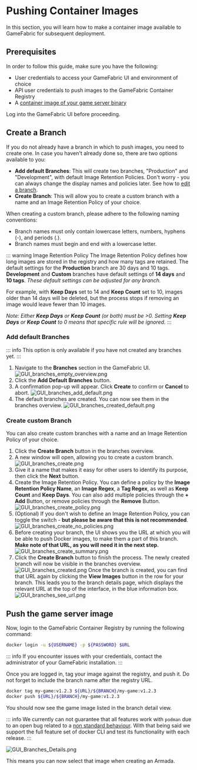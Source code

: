 # Pushing Container Images

In this section, you will learn how to make a container image available to GameFabric for subsequent deployment.

## Prerequisites

In order to follow this guide, make sure you have the following:

* User credentials to access your GameFabric UI and environment of choice
* API user credentials to push images to the GameFabric Container Registry
* A [container image of your game server binary](building-a-container-image.md)

Log into the GameFabric UI before proceeding.

## Create a Branch

If you do not already have a branch in which to push images, you need to create one.
In case you haven't already done so, there are two options available to you:

* **Add default Branches**: This will create two branches, "Production" and "Development", with default Image Retention Policies. Don't worry - you can always change the display names and policies later. See how to [edit a branch](edit-a-branch.md).
* **Create Branch**: This will allow you to create a custom branch with a name and an Image Retention Policy of your choice.

When creating a custom branch, please adhere to the following naming conventions:

* Branch names must only contain lowercase letters, numbers, hyphens (-), and periods (.).
* Branch names must begin and end with a lowercase letter.

::: warning Image Retention Policy
The Image Retention Policy defines how long images are stored in the registry and how many tags are retained.
The default settings for the **Production** branch are 30 days and 10 tags. **Development** and **Custom** branches have default settings of **14 days** and **10 tags**. _These default settings can be adjusted for any branch._

For example, with **Keep Days** set to 14 and **Keep Count** set to 10, images older than 14 days will be deleted, but the process stops if removing an image would leave fewer than 10 images.

_Note: Either **Keep Days** or **Keep Count** (or both) must be >0. Setting **Keep Days** or **Keep Count** to _0_ means that specific rule will be ignored._
:::

### Add default Branches

::: info
This option is only available if you have not created any branches yet.
:::

1. Navigate to the **Branches** section in the GameFabric UI.
![GUI_branches_empty_overview.png](images/branches/GUI_branches_empty_overview.png)
2. Click the **Add Default Branches** button.
3. A confirmation pop-up will appear. Click **Create** to confirm or **Cancel** to abort.
![GUI_branches_add_default.png](images/branches/GUI_branches_add_default.png)
4. The default branches are created. You can now see them in the branches overview.
![GUI_branches_created_default.png](images/branches/GUI_branches_created_default.png)

### Create custom Branch

You can also create custom branches with a name and an Image Retention Policy of your choice.

1. Click the **Create Branch** button in the branches overview.
2. A new window will open, allowing you to create a custom branch.
![GUI_branches_create.png](images/branches/GUI_branches_create.png)
3. Give it a name that makes it easy for other users to identify its purpose, then click the **Next** button.
4. Create the Image Retention Policy. You can define a policy by the **Image Retention Policy Name**, an **Image Regex**, a **Tag Regex**, as well as **Keep Count** and **Keep Days**. You can also add multiple policies through the **+ Add** Button, or remove policies through the **Remove** Button.
![GUI_branches_create_policy.png](images/branches/GUI_branches_create_policy.png)
5. (Optional) If you don't wish to define an Image Retention Policy, you can toggle the switch - **but please be aware that this is not recommended**.
![GUI_branches_create_no_policies.png](images/branches/GUI_branches_create_no_policies.png)
6. Before creating your branch, the UI shows you the URL at which you will be able to push Docker images, to make them a part of this branch. **Make note of that URL, as you will need it in the next step.**
![GUI_branches_create_summary.png](images/branches/GUI_branches_create_summary.png)
7. Click the **Create Branch** button to finish the process. The newly created branch will now be visible in the branches overview.
![GUI_branches_created.png](images/branches/GUI_branches_created.png)
Once the branch is created, you can find that URL again by clicking the **View Images** button in the row for your branch. This leads you to the branch details page, which displays the relevant URL at the top of the interface, in the blue information box.
![GUI_branches_see_url.png](images/branches/GUI_branches_see_url.png)

## Push the game server image

Now, login to the GameFabric Container Registry by running the following command:

```bash
docker login -u ${USERNAME} -p ${PASSWORD} $URL
```

::: info
If you encounter issues with your credentials, contact the administrator of your GameFabric installation.
:::

Once you are logged in, tag your image against the registry, and push it.
Do not forget to include the branch name after the registry URL.

```bash
docker tag my-game:v1.2.3 ${URL}/${BRANCH}/my-game:v1.2.3
docker push ${URL}/${BRANCH}/my-game:v1.2.3
```

You should now see the game image listed in the branch detail view.

::: info
We currently can not guarantee that all features work with `podman` due to an open bug related to a [non standard behaviour](https://github.com/containers/podman/issues/15187).
With that being said we support the full feature set of docker CLI and test its functionality with each release.
:::

![GUI_Branches_Details.png](images/armada/GUI_Branches_Details.png)

This means you can now select that image when creating an Armada.
